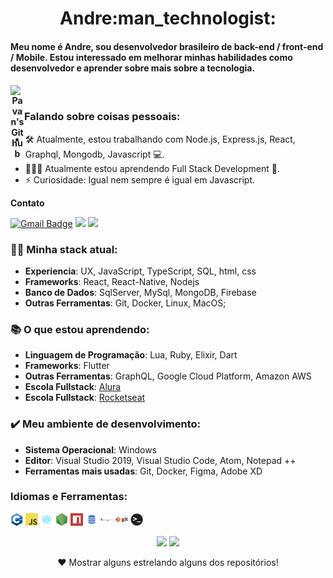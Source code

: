 <div align="center">
  <h1>Andre:man_technologist:</h1> 
</div>

<h4>Meu nome é Andre, sou desenvolvedor brasileiro de back-end / front-end / Mobile. Estou interessado em melhorar minhas habilidades como desenvolvedor e aprender sobre mais sobre a tecnologia.<h4> 
<div align="center">
  <a href="https://github.com/andrelnext">
    <img align="left" alt="Pavan's Github" width="22px" src="https://cdn.jsdelivr.net/npm/simple-icons@v3/icons/github.svg" />
  </a>
</div>

</br>

### Falando sobre coisas pessoais:

- 🛠 Atualmente, estou trabalhando com Node.js, Express.js, React, <br /> Graphql, Mongodb, Javascript 💻.
- 👨🏻‍💻 Atualmente estou aprendendo Full Stack Development 🚀.
- ⚡ Curiosidade: Igual nem sempre é igual em Javascript.

**Contato**

[![Gmail Badge](https://img.shields.io/badge/-Gmail-c14438?style=flat-square&logo=Gmail&logoColor=white&link=mailtoandre.bragadecristo2002@gmail.com)](mailto:andre.bragadecristo2002@gmail.com)  [![](https://img.shields.io/badge/-Rockseat-purple?style=flat-square?logo=Apache-RocketMQColor=white&link=https://https://app.rocketseat.com.br/me/andre-braga-de-cristo-1585936969)](https://app.rocketseat.com.br/me/andre-braga-de-cristo-1585936969)
[![](https://img.shields.io/badge/-Alura-blue?style=flat-square&logo=&logoColor=white&link=https://cursos.alura.com.br/user/cristo-andre/fullCertificate/ef6b2f3d6d8555f7703b5b5f58f2765c)](https://cursos.alura.com.br/user/cristo-andre/fullCertificate/ef6b2f3d6d8555f7703b5b5f58f2765c)

### :man_technologist: Minha stack atual:
 - **Experiencia**: UX, JavaScript, TypeScript, SQL, html, css
 - **Frameworks**: React, React-Native, Nodejs
 - **Banco de Dados**: SqlServer, MySql, MongoDB, Firebase
 - **Outras Ferramentas**: Git, Docker, Linux, MacOS;
 
 ### 📚 O que estou aprendendo: 
 - **Linguagem de Programação**: Lua, Ruby, Elixir, Dart
 - **Frameworks**: Flutter 
 - **Outras Ferramentas**: GraphQL, Google Cloud Platform, Amazon AWS
 - **Escola Fullstack**: [Alura](https://alura.com.br/)
 - **Escola Fullstack**: [Rocketseat](https://rocketseat.com.br/)
 
 ### ✔️ Meu ambiente de desenvolvimento:
 - **Sistema Operacional**: Windows
 - **Editor**: Visual Studio 2019, Visual Studio Code, Atom, Notepad ++ 
 - **Ferramentas mais usadas**: Git, Docker, Figma, Adobe XD
 
### Idiomas e Ferramentas:
<code><img height="20" src="https://raw.githubusercontent.com/github/explore/80688e429a7d4ef2fca1e82350fe8e3517d3494d/topics/cpp/cpp.png"></code>
<code><img height="20" src="https://raw.githubusercontent.com/github/explore/80688e429a7d4ef2fca1e82350fe8e3517d3494d/topics/javascript/javascript.png"></code>
<code><img height="20" src="https://raw.githubusercontent.com/github/explore/80688e429a7d4ef2fca1e82350fe8e3517d3494d/topics/react/react.png"></code>
<code><img height="20" src="https://raw.githubusercontent.com/github/explore/80688e429a7d4ef2fca1e82350fe8e3517d3494d/topics/nodejs/nodejs.png"></code>
<code><img height="20" src="https://raw.githubusercontent.com/github/explore/80688e429a7d4ef2fca1e82350fe8e3517d3494d/topics/npm/npm.png"></code>
<code><img height="20" src="https://raw.githubusercontent.com/github/explore/80688e429a7d4ef2fca1e82350fe8e3517d3494d/topics/sql/sql.png"></code>
<code><img height="20" src="https://raw.githubusercontent.com/github/explore/80688e429a7d4ef2fca1e82350fe8e3517d3494d/topics/mongodb/mongodb.png"></code>
<code><img height="20" src="https://raw.githubusercontent.com/github/explore/80688e429a7d4ef2fca1e82350fe8e3517d3494d/topics/git/git.png"></code>
<code><img height="20" src="https://raw.githubusercontent.com/github/explore/80688e429a7d4ef2fca1e82350fe8e3517d3494d/topics/terminal/terminal.png"></code>

  <p align = "center"> 
    <a href="https://github.com/andrelnext"><img src="https://github-readme-stats.vercel.app/api/top-langs/?username=andrelnext&layout=compact&hide_border=true"/></a> 
    <a href="https://github.com/andrelnext"><img src="https://github-readme-stats.vercel.app/api/top-langs/?username=andrelnext&hide_border=true"/></a> 
  </p> 
<div align="center">
❤️ Mostrar alguns estrelando alguns dos repositórios!</br>
</div>
